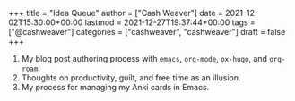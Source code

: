 +++
title = "Idea Queue"
author = ["Cash Weaver"]
date = 2021-12-02T15:30:00+00:00
lastmod = 2021-12-27T19:37:44+00:00
tags = ["@cashweaver"]
categories = ["cashweaver", "cashweaver"]
draft = false
+++

1.  My blog post authoring process with `emacs`, `org-mode`, `ox-hugo`, and `org-roam`.
2.  Thoughts on productivity, guilt, and free time as an illusion.
3.  My process for managing my Anki cards in Emacs.
